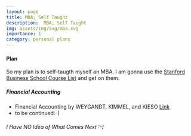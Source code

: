 ```yaml
---
layout: page
title: MBA; Self Taught
description:  MBA; Self Taught
img: assets/img/svg/mba.svg
importance: 1
category: personal plans
---
```


#### Plan

So my plan is to self-taugth myself an MBA. I am gonna use the [Stanford Business School Course List](https://bulletin.stanford.edu/departments/GSB/courses) and get on them.

##### Financial Accounting

- Financial Accounting by WEYGANDT, KIMMEL, and KIESO [Link](https://www.wiley.com/en-gb/Financial+Accounting+with+International+Financial+Reporting+Standards%2C+5th+Edition-p-9781119787006)
- to be continued:-)

###### I Have NO Idea of What Comes Next :-)
